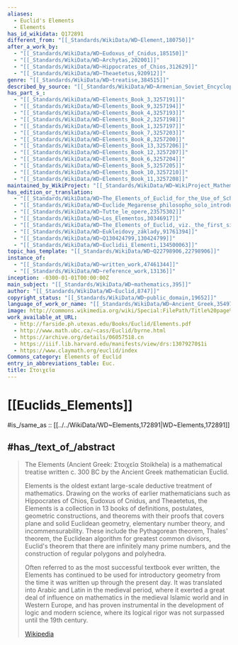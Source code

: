 ```yaml
---
aliases:
  - Euclid's Elements
  - Elements
has_id_wikidata: Q172891
different_from: "[[_Standards/WikiData/WD~Element,180750]]"
after_a_work_by:
  - "[[_Standards/WikiData/WD~Eudoxus_of_Cnidus,185150]]"
  - "[[_Standards/WikiData/WD~Archytas,202001]]"
  - "[[_Standards/WikiData/WD~Hippocrates_of_Chios,312629]]"
  - "[[_Standards/WikiData/WD~Theaetetus,920912]]"
genre: "[[_Standards/WikiData/WD~treatise,384515]]"
described_by_source: "[[_Standards/WikiData/WD~Armenian_Soviet_Encyclopedia,2657718]]"
has_part_s_:
  - "[[_Standards/WikiData/WD~Elements_Book_3,3257191]]"
  - "[[_Standards/WikiData/WD~Elements_Book_9,3257194]]"
  - "[[_Standards/WikiData/WD~Elements_Book_4,3257193]]"
  - "[[_Standards/WikiData/WD~Elements_Book_2,3257198]]"
  - "[[_Standards/WikiData/WD~Elements_Book_1,3257197]]"
  - "[[_Standards/WikiData/WD~Elements_Book_7,3257203]]"
  - "[[_Standards/WikiData/WD~Elements_Book_8,3257200]]"
  - "[[_Standards/WikiData/WD~Elements_Book_13,3257206]]"
  - "[[_Standards/WikiData/WD~Elements_Book_12,3257207]]"
  - "[[_Standards/WikiData/WD~Elements_Book_6,3257204]]"
  - "[[_Standards/WikiData/WD~Elements_Book_5,3257205]]"
  - "[[_Standards/WikiData/WD~Elements_Book_10,3257210]]"
  - "[[_Standards/WikiData/WD~Elements_Book_11,3257208]]"
maintained_by_WikiProject: "[[_Standards/WikiData/WD~WikiProject_Mathematics,8487137]]"
has_edition_or_translation:
  - "[[_Standards/WikiData/WD~The_Elements_of_Euclid_for_the_Use_of_Schools_and_Colleges,19967013]]"
  - "[[_Standards/WikiData/WD~Euclide_Megarense_philosopho_solo_introduttore_delle_scientie_mathematice,23304764]]"
  - "[[_Standards/WikiData/WD~Tutte_le_opere,23575302]]"
  - "[[_Standards/WikiData/WD~Los_Elementos,30346917]]"
  - "[[_Standards/WikiData/WD~The_Elements_of_Euclid,_viz._the_first_sixs_books,_together_with_eleventh_and_twelfh,32631704]]"
  - "[[_Standards/WikiData/WD~Eukleidovy_základy,91761394]]"
  - "[[_Standards/WikiData/WD~Q130424799,130424799]]"
  - "[[_Standards/WikiData/WD~Euclidii_Elementi,134500063]]"
topic_has_template: "[[_Standards/WikiData/WD~Q22798906,22798906]]"
instance_of:
  - "[[_Standards/WikiData/WD~written_work,47461344]]"
  - "[[_Standards/WikiData/WD~reference_work,13136]]"
inception: -0300-01-01T00:00:00Z
main_subject: "[[_Standards/WikiData/WD~mathematics,395]]"
author: "[[_Standards/WikiData/WD~Euclid,8747]]"
copyright_status: "[[_Standards/WikiData/WD~public_domain,19652]]"
language_of_work_or_name: "[[_Standards/WikiData/WD~Ancient_Greek,35497]]"
image: http://commons.wikimedia.org/wiki/Special:FilePath/Title%20page%20of%20Sir%20Henry%20Billingsley%27s%20first%20English%20version%20of%20Euclid%27s%20Elements%2C%201570%20%28560x900%29.jpg
work_available_at_URL:
  - http://farside.ph.utexas.edu/Books/Euclid/Elements.pdf
  - http://www.math.ubc.ca/~cass/Euclid/byrne.html
  - https://archive.org/details/06057518.cn
  - https://iiif.lib.harvard.edu/manifests/view/drs:13079270$1i
  - https://www.claymath.org/euclid/index
Commons_category: Elements of Euclid
entry_in_abbreviations_table: Euc.
title: Στοιχεῖα
---
```


# [[Euclids_Elements]] 

#is_/same_as :: [[../../WikiData/WD~Elements,172891|WD~Elements,172891]] 

## #has_/text_of_/abstract 

> The Elements (Ancient Greek: Στοιχεῖα Stoikheîa) 
> is a mathematical treatise written c. 300 BC by the Ancient Greek mathematician Euclid.
>
> Elements is the oldest extant large-scale deductive treatment of mathematics. Drawing on the works of earlier mathematicians such as Hippocrates of Chios, Eudoxus of Cnidus, and Theaetetus, the Elements is a collection in 13 books of definitions, postulates, geometric constructions, and theorems with their proofs that covers plane and solid Euclidean geometry, elementary number theory, and incommensurability. These include the Pythagorean theorem, Thales' theorem, the Euclidean algorithm for greatest common divisors, Euclid's theorem that there are infinitely many prime numbers, and the construction of regular polygons and polyhedra.
>
> Often referred to as the most successful textbook ever written, the Elements has continued to be used for introductory geometry from the time it was written up through the present day. It was translated into Arabic and Latin in the medieval period, where it exerted a great deal of influence on mathematics in the medieval Islamic world and in Western Europe, and has proven instrumental in the development of logic and modern science, where its logical rigor was not surpassed until the 19th century.
>
> [Wikipedia](https://en.wikipedia.org/wiki/Euclid's%20Elements) 



